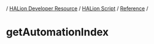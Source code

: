 / [HALion Developer Resource](../..//HALion-Developer-Resource.md) / [HALion Script](./HALion-Script.md) / [Reference](./Reference.md) /

# getAutomationIndex
